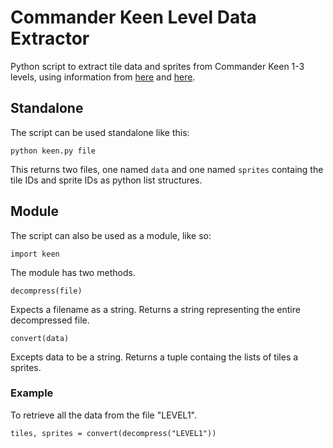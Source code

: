 # Commander Keen Level Data Extractor

Python script to extract tile data and sprites from Commander Keen 1-3 levels, using information from [here](http://www.shikadi.net/moddingwiki/Commander_Keen_1-3_Level_format) and [here](http://www.shikadi.net/moddingwiki/RLEW_compression).

## Standalone
The script can be used standalone like this:

    python keen.py file

This returns two files, one named `data` and one named `sprites` containg the tile IDs and sprite IDs as python list structures.

## Module
The script can also be used as a module, like so:

    import keen

The module has two methods.

    decompress(file)

Expects a filename as a string.
Returns a string representing the entire decompressed file.

    convert(data) 

Excepts data to be a string.
Returns a tuple containg the lists of tiles a sprites.

### Example
To retrieve all the data from the file "LEVEL1".

    tiles, sprites = convert(decompress("LEVEL1"))

